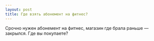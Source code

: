 ```yaml
---
layout: post 
title: Где взять абонемент на фитнес? 
--- 
```

Срочно нужен абонемент на фитнес, магазин где брала раньше — закрылся. Где вы покупаете?